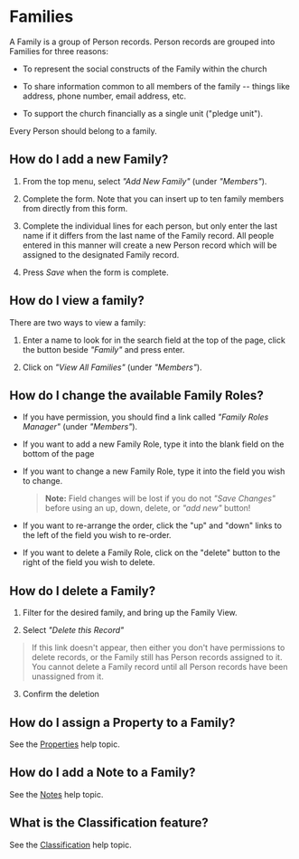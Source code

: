 # Families

A Family is a group of Person records. Person records are grouped into Families for three reasons:

- To represent the social constructs of the Family within the church

- To share information common to all members of the family -- things like address, phone number, email address, etc.

- To support the church financially as a single unit ("pledge unit").

Every Person should belong to a family.

## How do I add a new Family?

1. From the top menu, select _"Add New Family"_ (under _"Members"_).

2. Complete the form. Note that you can insert up to ten family members from directly from this form.

3. Complete the individual lines for each person, but only enter the last name if it differs from the last name of the Family record. All people entered in this manner will create a new Person record which will be assigned to the designated Family record.

4. Press _Save_ when the form is complete.

## How do I view a family?

There are two ways to view a family:

1. Enter a name to look for in the search field at the top of the page, click the button beside _"Family"_ and press enter.

2. Click on _"View All Families"_ (under _"Members"_).

## How do I change the available Family Roles?

- If you have permission, you should find a link called _"Family Roles Manager"_ (under _"Members"_).

- If you want to add a new Family Role, type it into the blank field on the bottom of the page

- If you want to change a new Family Role, type it into the field you wish to change.
  >**Note:** Field changes will be lost if you do not _"Save Changes"_ before using an up, down, delete, or _"add new"_ button!

- If you want to re-arrange the order, click the "up" and "down" links to the left of the field you wish to re-order.

- If you want to delete a Family Role, click on the "delete" button to the right of the field you wish to delete.

## How do I delete a Family?

1. Filter for the desired family, and bring up the Family View.

2. Select _"Delete this Record"_
> If this link doesn't appear, then either you don't have permissions to delete records, or the Family still has Person records assigned to it. You cannot delete a Family record until all Person records have been unassigned from it.

3. Confirm the deletion

## How do I assign a Property to a Family?

See the [Properties](Properties.md) help topic.

## How do I add a Note to a Family?

See the [Notes](Notes.md) help topic.

## What is the Classification feature?

See the [Classification](Classifications.md) help topic.
